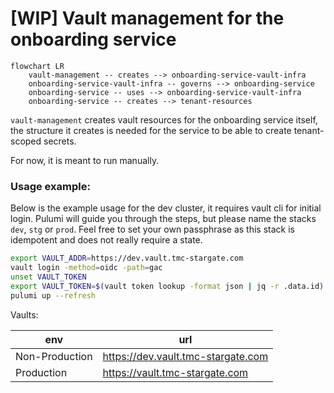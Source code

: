 # [WIP] Vault management for the onboarding service 

```mermaid
flowchart LR
    vault-management -- creates --> onboarding-service-vault-infra
    onboarding-service-vault-infra -- governs --> onboarding-service
    onboarding-service -- uses --> onboarding-service-vault-infra
    onboarding-service -- creates --> tenant-resources
```

`vault-management` creates vault resources for the onboarding service itself, 
the structure it creates is needed for the service to be able to create tenant-scoped secrets.

For now, it is meant to run manually.

### Usage example:

Below is the example usage for the dev cluster, it requires vault cli for initial login.
Pulumi will guide you through the steps, but please name the stacks `dev`, `stg` or `prod`.
Feel free to set your own passphrase as this stack is idempotent and does not really require a state.

```bash
export VAULT_ADDR=https://dev.vault.tmc-stargate.com
vault login -method=oidc -path=gac
unset VAULT_TOKEN
export VAULT_TOKEN=$(vault token lookup -format json | jq -r .data.id)
pulumi up --refresh
```

Vaults:

| env            | url                                |
|----------------|------------------------------------|
| Non-Production | https://dev.vault.tmc-stargate.com |
| Production	    | https://vault.tmc-stargate.com     |